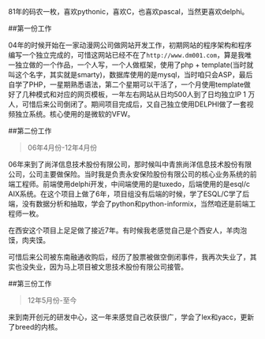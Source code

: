 
81年的码农一枚，喜欢pythonic，喜欢C，也喜欢pascal，当然更喜欢delphi。

##第一份工作

04年的时候开始在一家动漫网公司做网站开发工作，初期网站的程序架构和程序编写一个独立完成的，可惜这网站已经不在了`http://www.dm001.com`，算是我唯一独立做的一个作品，一个人写，一个人做框架，使用了php + template(当时就叫这个名字，其实就是smarty)，数据库使用的是mysql，当时咱只会ASP，最后自学了PHP，一星期熟悉语法，第二个星期可以干活了，一个月使用template做好了几种模式和对应的网页模板，一年左右网站从日均500人到了日均独立IP 1 万人，可惜后来公司倒闭了。期间项目完成后，又自己独立使用DELPHI做了一套视频独立系统。核心使用的是微软的VFW。


##第二份工作
>06年4月份-12年4月份

06年来到了尚洋信息技术股份有限公司，那时候叫中青旅尚洋信息技术股份有限公司，公司主要做保险。当时我是负责永安保险股份有限公司的核心业务系统的前端工程师。前端使用delphi开发，中间端使用的是tuxedo，后端使用的是esql/c AIX系统。在这个项目上做了6年，项目组没有后端的时候，学了ESQL/C学了后端，没有数据分析和抽取，学会了python和python-informix，当然咱还是前端工程师一枚。

在西安这个项目上足足做了接近7年。有时候我老感觉自己是个西安人，羊肉泡馍，肉夹馍。

可惜后来公司被东南融通收购后，经历了股票被做空倒闭事件，我再次失业了，其实也没失业，因为马上项目被文思技术股份有限公司接管。

##第三份工作

>12年5月份-至今

来到南开创元的研发中心，这一年来感觉自己收获很广，学会了lex和yacc，更新了breed的内核。








